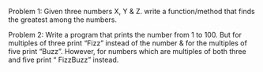 Problem 1:
Given three numbers X, Y & Z. write a function/method that finds the greatest among the
numbers.

Problem 2:
Write a program that prints the number from 1 to 100. But for multiples of three print “Fizz”
instead of the number & for the multiples of five print “Buzz”. However, for numbers which are
multiples of both three and five print “ FizzBuzz” instead.